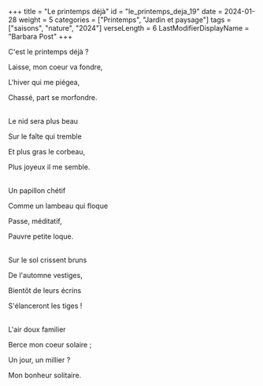 +++
title = "Le printemps déjà"
id = "le_printemps_deja_19"
date = 2024-01-28
weight = 5
categories = ["Printemps", "Jardin et paysage"]
tags = ["saisons", "nature", "2024"]
verseLength = 6
LastModifierDisplayName = "Barbara Post"
+++

C'est le printemps déjà ?

Laisse, mon coeur va fondre,

L'hiver qui me piégea,

Chassé, part se morfondre.

 \
Le nid sera plus beau

Sur le faîte qui tremble

Et plus gras le corbeau,

Plus joyeux il me semble.

 \
Un papillon chétif

Comme un lambeau qui floque

Passe, méditatif,

Pauvre petite loque.

 \
Sur le sol crissent bruns

De l'automne vestiges,

Bientôt de leurs écrins

S'élanceront les tiges !

 \
L'air doux familier

Berce mon coeur solaire ;

Un jour, un millier ?

Mon bonheur solitaire.
